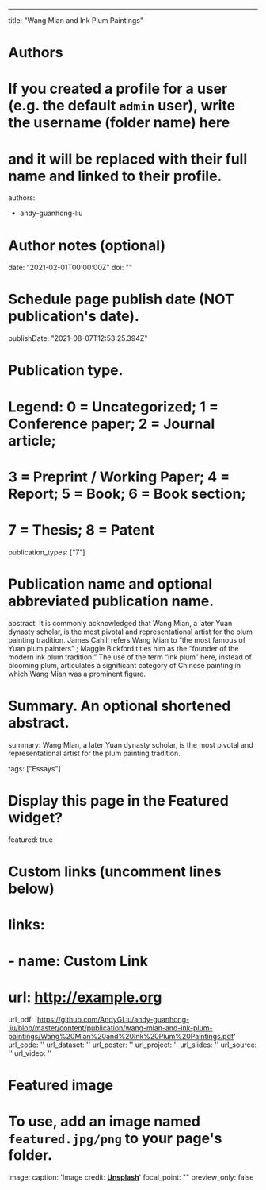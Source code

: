 ---
title: "Wang Mian and Ink Plum Paintings"

# Authors
# If you created a profile for a user (e.g. the default `admin` user), write the username (folder name) here 
# and it will be replaced with their full name and linked to their profile.
authors:
- andy-guanhong-liu

# Author notes (optional)

date: "2021-02-01T00:00:00Z"
doi: ""

# Schedule page publish date (NOT publication's date).
publishDate: "2021-08-07T12:53:25.394Z"

# Publication type.
# Legend: 0 = Uncategorized; 1 = Conference paper; 2 = Journal article;
# 3 = Preprint / Working Paper; 4 = Report; 5 = Book; 6 = Book section;
# 7 = Thesis; 8 = Patent
publication_types: ["7"]

# Publication name and optional abbreviated publication name.

abstract: It is commonly acknowledged that Wang Mian, a later Yuan
  dynasty scholar, is the most pivotal and representational artist for the plum
  painting tradition. James Cahill refers Wang Mian to “the most famous of Yuan
  plum painters” ; Maggie Bickford titles him as the “founder of the modern ink
  plum tradition.”  The use of the term “ink plum” here, instead of blooming
  plum, articulates a significant category of Chinese painting in which Wang
  Mian was a prominent figure.
# Summary. An optional shortened abstract.
summary: Wang Mian, a later Yuan
  dynasty scholar, is the most pivotal and representational artist for the plum
  painting tradition.

tags: ["Essays"]

# Display this page in the Featured widget?
featured: true

# Custom links (uncomment lines below)
# links:
# - name: Custom Link
#   url: http://example.org

url_pdf: 'https://github.com/AndyGLiu/andy-guanhong-liu/blob/master/content/publication/wang-mian-and-ink-plum-paintings/Wang%20Mian%20and%20Ink%20Plum%20Paintings.pdf'
url_code: ''
url_dataset: ''
url_poster: ''
url_project: ''
url_slides: ''
url_source: ''
url_video: ''

# Featured image
# To use, add an image named `featured.jpg/png` to your page's folder. 
image:
  caption: 'Image credit: [**Unsplash**](https://unsplash.com/photos/pLCdAaMFLTE)'
  focal_point: ""
  preview_only: false
